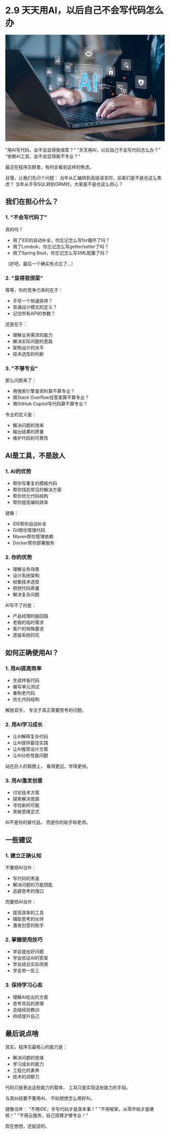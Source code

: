 # 2.9 天天用AI，以后自己不会写代码怎么办

![AI编程](../assets/images/chapter2/ai-coding.jpg)

"用AI写代码，会不会显得我很菜？"
"天天用AI，以后自己不会写代码怎么办？"
"依赖AI工具，会不会显得我不专业？"

最近在程序员群里，有时会看到这样的焦虑。

且慢，让我们先问个问题：
当年从汇编转到高级语言时，前辈们是不是也这么焦虑？
当年从手写SQL转到ORM时，大家是不是也这么担心？

## 我们在担心什么？

### 1. "不会写代码了"
真的吗？
- 用了IDE的自动补全，你忘记怎么写for循环了吗？
- 用了Lombok，你忘记怎么写getter/setter了吗？
- 用了Spring Boot，你忘记怎么写XML配置了吗？

（好吧，最后一个确实有点忘了...）

### 2. "显得我很菜"
等等，你的竞争力真的在于：
- 手写一个快速排序？
- 背诵设计模式的定义？
- 记住所有API的参数？

还是在于：
- 理解业务需求的能力
- 解决实际问题的思路
- 架构设计的水平
- 技术选型的判断

### 3. "不够专业"
那么问题来了：
- 用搜索引擎查资料算不算专业？
- 用Stack Overflow找答案算不算专业？
- 用GitHub Copilot写代码算不算专业？

专业的定义是：
- 解决问题的效率
- 输出结果的质量
- 维护代码的可靠性

## AI是工具，不是敌人

### 1. AI的优势
- 帮你写重复的模板代码
- 帮你找到常见的解决方案
- 帮你优化代码结构
- 帮你提高编码效率

就像：
- IDE帮你自动补全
- Git帮你管理代码
- Maven帮你管理依赖
- Docker帮你部署服务

### 2. 你的优势
- 理解业务场景
- 设计系统架构
- 权衡技术选型
- 把控代码质量
- 解决复杂问题

AI写不了的是：
- 产品经理的脑回路
- 老板的临时需求
- 客户的特殊要求
- 遗留系统的坑

## 如何正确使用AI？

### 1. 用AI提高效率
- 生成样板代码
- 编写单元测试
- 重构老代码
- 优化代码结构

解放双手，
专注于真正需要思考的问题。

### 2. 用AI学习成长
- 让AI解释复杂代码
- 让AI提供最佳实践
- 让AI推荐设计方案
- 让AI分析性能问题

站在巨人的肩膀上，
看得更远，学得更快。

### 3. 用AI激发创意
- 讨论技术方案
- 探索解决思路
- 寻找新的可能
- 突破思维定式

AI不是你的替代品，
而是你的助手和老师。

## 一些建议

### 1. 建立正确认知
不要把AI当作：
- 写代码的黑盒
- 解决问题的万能钥匙
- 逃避思考的借口

而要把AI当作：
- 提高效率的工具
- 辅助思考的伙伴
- 激发创意的助手

### 2. 掌握使用技巧
- 学会提出好问题
- 学会验证AI的答案
- 学会结合实际场景
- 学会举一反三

### 3. 保持学习心态
- 理解AI给出的方案
- 思考背后的原理
- 总结经验教训
- 持续提升自己

## 最后说点啥

其实，程序员最核心的能力是：
- 解决问题的思维
- 学习成长的能力
- 工程化的素养
- 技术的洞察力

代码只是表达这些能力的载体，
工具只是实现这些能力的手段。

与其纠结要不要用AI，
不如想想怎么用好AI。

就像当年：
"不用IDE，手写代码才是真本事！"
"不用框架，从零开始才是硬核！"
"不用云服务，自己搭建才够专业！"

现在想想，还挺逗的。